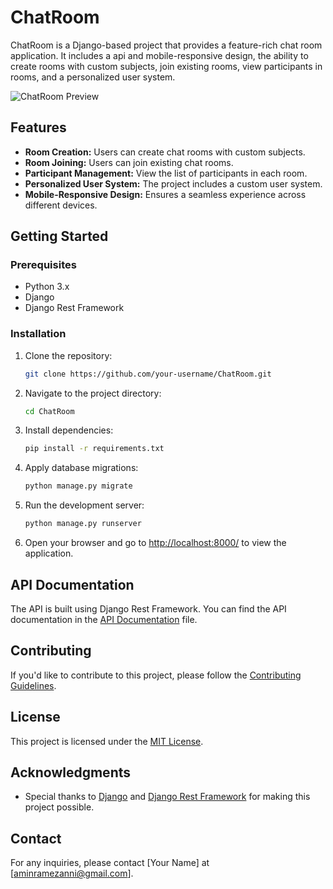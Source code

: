 # ChatRoom

ChatRoom is a Django-based project that provides a feature-rich chat room application. It includes a api and mobile-responsive design, the ability to create rooms with custom subjects, join existing rooms, view participants in rooms, and a personalized user system.

![ChatRoom Preview]('readme.png')

## Features

- **Room Creation:** Users can create chat rooms with custom subjects.
- **Room Joining:** Users can join existing chat rooms.
- **Participant Management:** View the list of participants in each room.
- **Personalized User System:** The project includes a custom user system.
- **Mobile-Responsive Design:** Ensures a seamless experience across different devices.

## Getting Started

### Prerequisites

- Python 3.x
- Django
- Django Rest Framework

### Installation

1. Clone the repository:

    ```bash
    git clone https://github.com/your-username/ChatRoom.git
    ```

2. Navigate to the project directory:

    ```bash
    cd ChatRoom
    ```

3. Install dependencies:

    ```bash
    pip install -r requirements.txt
    ```

4. Apply database migrations:

    ```bash
    python manage.py migrate
    ```

5. Run the development server:

    ```bash
    python manage.py runserver
    ```

6. Open your browser and go to [http://localhost:8000/](http://localhost:8000/) to view the application.

## API Documentation

The API is built using Django Rest Framework. You can find the API documentation in the [API Documentation](/docs/api.md) file.

## Contributing

If you'd like to contribute to this project, please follow the [Contributing Guidelines](CONTRIBUTING.md).

## License

This project is licensed under the [MIT License](LICENSE).

## Acknowledgments

- Special thanks to [Django](https://www.djangoproject.com/) and [Django Rest Framework](https://www.django-rest-framework.org/) for making this project possible.

## Contact

For any inquiries, please contact [Your Name] at [aminramezanni@gmail.com].

